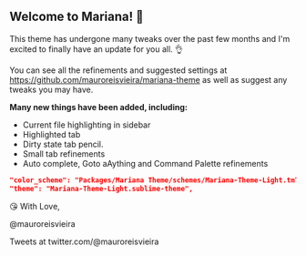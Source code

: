 ## Welcome to Mariana! 💁

This theme has undergone many tweaks over the past few months and I'm excited to finally have an update for you all. 👌

You can see all the refinements and suggested settings at <https://github.com/mauroreisvieira/mariana-theme> as well as suggest any tweaks you may have.

**Many new things have been added, including:**

- Current file highlighting in sidebar
- Highlighted tab
- Dirty state tab pencil.
- Small tab refinements
- Auto complete, Goto aAything and Command Palette refinements

```json
"color_scheme": "Packages/Mariana Theme/schemes/Mariana-Theme-Light.tmTheme",
"theme": "Mariana-Theme-Light.sublime-theme",
```

😘 With Love,

@mauroreisvieira

Tweets at twitter.com/@mauroreisvieira
